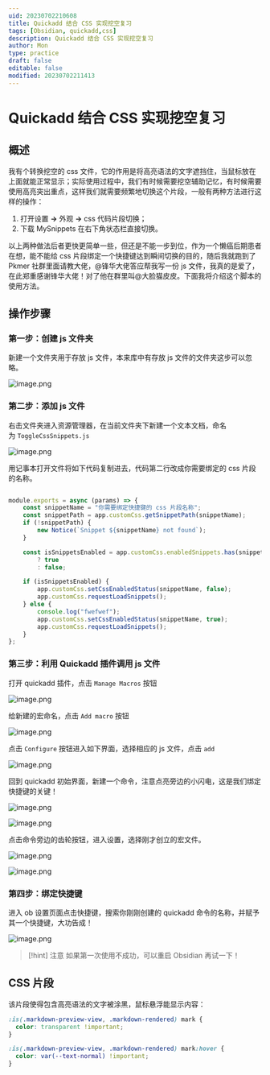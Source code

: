 ```yaml
---
uid: 20230702210608
title: Quickadd 结合 CSS 实现挖空复习
tags: [Obsidian, quickadd,css]
description: Quickadd 结合 CSS 实现挖空复习
author: Mon
type: practice
draft: false
editable: false
modified: 20230702211413
---
```


# Quickadd 结合 CSS 实现挖空复习

## 概述

我有个转换挖空的 css 文件，它的作用是将高亮语法的文字遮挡住，当鼠标放在上面就能正常显示；实际使用过程中，我们有时候需要挖空辅助记忆，有时候需要使用高亮突出重点，这样我们就需要频繁地切换这个片段，一般有两种方法进行这样的操作：

1. 打开设置 **→** 外观 **→** css 代码片段切换；
2. 下载 MySnippets 在右下角状态栏直接切换。

以上两种做法后者更快更简单一些，但还是不能一步到位，作为一个懒癌后期患者在想，能不能给 css 片段绑定一个快捷键达到瞬间切换的目的，随后我就跑到了 Pkmer 社群里面请教大佬，@锋华大佬答应帮我写一份 js 文件，我真的是爱了，在此郑重感谢锋华大佬！对了他在群里叫@大脸猫皮皮。下面我将介绍这个脚本的使用方法。

## 操作步骤

### 第一步：创建 js 文件夹

新建一个文件夹用于存放 js 文件，本来库中有存放 js 文件的文件夹这步可以忽略。

![image.png](https://cdn.pkmer.cn/images/202307022107061.png!pkmer)

### 第二步：添加 js 文件

右击文件夹进入资源管理器，在当前文件夹下新建一个文本文档，命名为 `ToggleCssSnippets.js`

![image.png](https://cdn.pkmer.cn/images/202307022108543.png!pkmer)

用记事本打开文件将如下代码复制进去，代码第二行改成你需要绑定的 css 片段的名称。

```js

module.exports = async (params) => {
    const snippetName = "你需要绑定快捷键的 css 片段名称";
    const snippetPath = app.customCss.getSnippetPath(snippetName);
    if (!snippetPath) {
        new Notice(`Snippet ${snippetName} not found`);
    }

    const isSnippetsEnabled = app.customCss.enabledSnippets.has(snippetName)
        ? true
        : false;

    if (isSnippetsEnabled) {
        app.customCss.setCssEnabledStatus(snippetName, false);
        app.customCss.requestLoadSnippets();
    } else {
        console.log("fwefwef");
        app.customCss.setCssEnabledStatus(snippetName, true);
        app.customCss.requestLoadSnippets();
    }
};
```

### 第三步：利用 Quickadd 插件调用 js 文件

打开 quickadd 插件，点击 `Manage Macros` 按钮

![image.png](https://cdn.pkmer.cn/images/202307022108645.png!pkmer)

给新建的宏命名，点击 `Add macro` 按钮

![image.png](https://cdn.pkmer.cn/images/202307022109133.png!pkmer)

点击 `Configure` 按钮进入如下界面，选择相应的 js 文件，点击 `add`

![image.png](https://cdn.pkmer.cn/images/202307022109903.png!pkmer)

回到 quickadd 初始界面，新建一个命令，注意点亮旁边的小闪电，这是我们绑定快捷键的关键！

![image.png](https://cdn.pkmer.cn/images/202307022109093.png!pkmer)

![image.png](https://cdn.pkmer.cn/images/202307022109471.png!pkmer)

点击命令旁边的齿轮按钮，进入设置，选择刚才创立的宏文件。

![image.png](https://cdn.pkmer.cn/images/202307022109038.png!pkmer)

![image.png](https://cdn.pkmer.cn/images/202307022109565.png!pkmer)

### 第四步：绑定快捷键

进入 ob 设置页面点击快捷键，搜索你刚刚创建的 quickadd 命令的名称，并赋予其一个快捷键，大功告成！

![image.png](https://cdn.pkmer.cn/images/202307022110553.png!pkmer)

> [!hint] 注意
> 如果第一次使用不成功，可以重启 Obsidian 再试一下！

## CSS 片段

该片段使得包含高亮语法的文字被涂黑，鼠标悬浮能显示内容：

```css
:is(.markdown-preview-view, .markdown-rendered) mark {
  color: transparent !important;
}

:is(.markdown-preview-view, .markdown-rendered) mark:hover {
  color: var(--text-normal) !important;
}
```